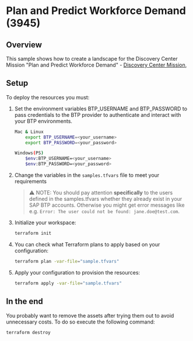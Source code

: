 # Plan and Predict Workforce Demand (3945)

## Overview

This sample shows how to create a landscape for the Discovery Center Mission "Plan and Predict Workforce Demand" - [Discovery Center Mission](https://discovery-center.cloud.sap/missiondetail/3348/),

##  Setup

To deploy the resources you must:

1. Set the environment variables BTP_USERNAME and BTP_PASSWORD to pass credentials to the BTP provider to authenticate and interact with your BTP environments. 

    ```bash
    Mac & Linux 
        export BTP_USERNAME=<your_username>
        export BTP_PASSWORD=<your_password>

    Windows(PS) 
        $env:BTP_USERNAME=<your_username>
        $env:BTP_PASSWORD=<your_password>
    ```

2. Change the variables in the `samples.tfvars` file to meet your requirements

   > ⚠ NOTE: You should pay attention **specifically** to the users defined in the samples.tfvars whether they already exist in your SAP BTP accounts. Otherwise you might get error messages like e.g. `Error: The user could not be found: jane.doe@test.com`.


3. Initialize your workspace:

   ```bash
   terraform init
   ```

4. You can check what Terraform plans to apply based on your configuration:

   ```bash
   terraform plan -var-file="sample.tfvars"
   ```

5. Apply your configuration to provision the resources:

   ```bash
   terraform apply -var-file="sample.tfvars"
   ```

## In the end

You probably want to remove the assets after trying them out to avoid unnecessary costs. To do so execute the following command:

```bash
terraform destroy
```
